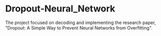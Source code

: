 # Dropout-Neural_Network
The project focused on decoding and implementing the research paper, "Dropout: A Simple Way to Prevent Neural Networks from Overfitting".
